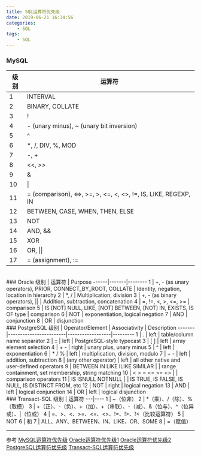 ```yaml
---
title: SQL运算符优先级
date: 2019-06-21 16:34:56
categories: 
    - SQL
tags:
    - SQL
---
```



### MySQL

级别 | 运算符
---|----
1   |   INTERVAL
2   |   BINARY, COLLATE
3   |   !
4   |   - (unary minus), ~ (unary bit inversion)
5   |   ^
6   |   *, /, DIV, %, MOD
7   |   -, +
8   |   <<, >>
9   |   &
10  |   &#124;  
11  |   = (comparison), <=>, >=, >, <=, <, <>, !=, IS, LIKE, REGEXP, IN
12  |   BETWEEN, CASE, WHEN, THEN, ELSE
13  |   NOT
14  |   AND, &&
15  |   XOR
16  |   OR, &#124;&#124;
17  |   = (assignment), :=


<br/>
### Oracle
级别   |   运算符  |   Purpose
------|-------|--------
1   |   +, - (as unary operators), PRIOR, CONNECT_BY_ROOT, COLLATE  |   Identity, negation, location in hierarchy
2   |   *, /    |   Multiplication, division
3   |   +, - (as binary operators), &#124;&#124;  |   Addition, subtraction, concatenation    
4   |   =, !=, <, >, <=, >= |   comparison
5   |   IS [NOT] NULL, LIKE, [NOT] BETWEEN, [NOT] IN, EXISTS, IS OF type    |   comparison
6   |   NOT |   exponentiation, logical negation
7   |   AND |   conjunction
8   |   OR  |   disjunction

<br/>
### PostgreSQL
级别    |   Operator/Element    |   Associativity   |   Description
-------|------------------------|------------------|---------
1   |   .   |   left    |   table/column name separator
2   |   ::  |   left    |   PostgreSQL-style typecast
3   |   [ ]	|   left	|   array element selection
4   |   + -	|   right	|   unary plus, unary minus
5   |   ^   |   left	|   exponentiation
6   |   * / %   |	left	|   multiplication, division, modulo
7   |   + - |   left	|   addition, subtraction
8   |   (any other operator)	|   left	|   all other native and user-defined operators
9   |   BETWEEN IN LIKE ILIKE SIMILAR	 	|   |   range containment, set membership, string matching
10  |   < > = <= >= <>	 	|   |   comparison operators
11  |   IS ISNULL NOTNULL   |   |   IS TRUE, IS FALSE, IS NULL, IS DISTINCT FROM, etc
12  |   NOT	|   right	|   logical negation
13  |   AND	|   left	|   logical conjunction
14  |   OR	|   left	|   logical disjunction

<br/>
### Transact-SQL
级别 | 运算符
---|----
1 | ~（位非）
2 | *（乘）、/（除）、%（取模）
3 | +（正）、-（负）、+（加）、+（串联）、-（减）、&（位与）、^（位异或）、&#124;（位或）
4 | =、>、<、>=、<=、<>、!=、!>、!<（比较运算符）
5 | NOT
6 | 和
7 | ALL、ANY、BETWEEN、IN、LIKE、OR、SOME
8 | =（赋值）

---
参考
[MySQL运算符优先级](https://dev.mysql.com/doc/refman/8.0/en/operator-precedence.html)
[Oracle运算符优先级1](https://docs.oracle.com/en/database/oracle/oracle-database/18/sqlrf/About-SQL-Operators.html)
[Oracle运算符优先级2](https://docs.oracle.com/en/database/oracle/oracle-database/18/sqlrf/About-SQL-Conditions.html)
[PostgreSQL运算符优先级](https://www.postgresql.org/docs/current/sql-syntax-lexical.html#SQL-PRECEDENCE)
[Transact-SQL运算符优先级](https://docs.microsoft.com/zh-cn/sql/t-sql/language-elements/operator-precedence-transact-sql?view=sql-server-ver15)
